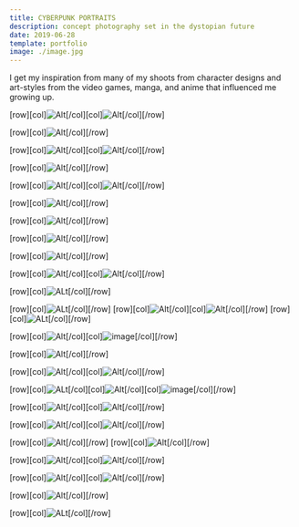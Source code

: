 ```yaml
---
title: CYBERPUNK PORTRAITS
description: concept photography set in the dystopian future
date: 2019-06-28
template: portfolio
image: ./image.jpg
---
```


I get my inspiration from many of my shoots from character designs and art-styles from the video games, manga, and anime that influenced me growing up.

[row][col]![Alt](./4.jpg "Steffie Harner x Nigal Raymond")[/col][col]![Alt](./41.png "Steffie Harner x Nigal Raymond")[/col][/row]

[row][col]![Alt](./6.jpg "Steffie Harner x Kevin Douglas | Kabukicho")[/col][/row]

[row][col]![Alt](./23.jpg "Steffie Harner x @future_vizion | Spiritual Machines")[/col][col]![Alt](./24.jpg "Steffie Harner x @future_vizion | Spiritual Machines Cyberpunk FIlm")[/col][/row]

[row][col]![Alt](./23.jpg "Steffie Harner x @future_vizion | Spiritual Machines")[/col][/row]

[row][col]![Alt](./3.jpg "Steffie Harner x @future_vizion")[/col][col]![Alt](./8.jpg "Steffie Harner x Renz Gonzaga | Anata no Warehouse")[/col][/row]

[row][col]![Alt](./12.JPG "Steffie Harner x future_vizion  x Wilmer Lens | Cyberpunk Portrait")[/col][/row]

[row][col]![Alt](./27.jpg "Steffie Harner x @future_vizion | Spiritual Machines")[/col][/row]

[row][col]![Alt](./28.jpg "Steffie Harner x @future_vizion | Spiritual Machines")[/col][/row]

[row][col]![Alt](./35.jpg "Steffie Harner x Akira Harigae | Alone")[/col][/row]

[row][col]![Alt](./32.jpg "Steffie Harner x Akira Harigae | Nothing can happen til you swing the bat")[/col][col]![Alt](./34.jpg "Steffie Harner x Akira Harigae | Reach for your life")[/col][/row]

[row][col]![ALt](./33.jpg)[/col][/row]

[row][col]![ALt](./38.jpg)[/col][/row]
[row][col]![Alt](./20.jpg "Steffie Harner x Akira Harigae | Demon Kitsune")[/col][col]![Alt](./2.jpg "Steffie Harner x Akira Harigae | Cyberpunk Universe")[/col][/row]
[row][col]![ALt](./36.jpg)[/col][/row]

[row][col]![Alt](./16.jpg)[/col][col]![image](./7.jpg)[/col][/row]

[row][col]![Alt](./11.jpg "Steffie Harner x Akira Harigae | Tokyo Ninja")[/col][/row]

[row][col]![Alt](./spiritualmachines1.jpg "Steffie Harner in Spiritual Machines")[/col][col]![Alt](./spiritualmachines2.jpg "Steffie Harner in Spiritual Machines")[/col][/row]

[row][col]![ALt](./9.JPG "Steffie Harner x @beholdcreators | San Francisco")[/col][col]![Alt](./10.jpg "Steffie Harner x Ivan Modero | Yokohama Chinatown")[/col][col]![image](./13.jpg)[/col][/row]

[row][col]![Alt](./21.gif "Steffie Harner in Spiritual Machines: Cyberpunk Shortfilm")[/col][col]![Alt](./22.gif "Steffie Harner in Spiritual Machines: Cyberpunk Shortfilm")[/col][/row]

[row][col]![Alt](./17.jpg "Steffie Harner x Kevin Douglas | Cyberpunk")[/col][col]![Alt](./19.jpeg "Steffie Harner x Kevin Douglas | Cyberpunk")[/col][/row]

[row][col]![Alt](./25.jpg "Steffie Harner x @future_vizion | Spiritual Machines")[/col][/row]
[row][col]![Alt](./26.jpg "Steffie Harner x @future_vizion | Spiritual Machines Cyberpunk FIlm")[/col][/row]

[row][col]![Alt](./29.jpg "Steffie Harner in Spiritual Machines: Cyberpunk Shortfilm")[/col][col]![Alt](./31.jpg "Steffie Harner in Spiritual Machines: Cyberpunk Shortfilm")[/col][/row]

[row][col]![Alt](./39.jpg "Steffie Harner x Steffen Yoshiki | Cyberpunk Boudoir")[/col][col]![Alt](./40.jpg "Steffie Harner x Steffen Yoshiki | Cyberpunk Boudoir")[/col][/row]

[row][col]![Alt](./30.jpg "Steffie Harner in Spiritual Machines: Cyberpunk Shortfilm")[/col][/row]

[row][col]![ALt](./37.jpg)[/col][/row]
